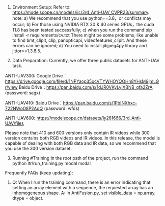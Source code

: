 1. Environment Setup:
Refer to: https://modelscope.cn/models/iic/3rd_Anti-UAV_CVPR23/summary.
note:
a) We recommend that you use python==3.8，or conflicts may occur;
b) For those using NVIDIA RTX 30 & 40 series GPUs，the cuda 11.8 has been tested successfully;
c) when you run the command
pip install -r requirements/cv.txt
There might be some problems, like unable to find bmt_clipit, clip, panopticapi, videofeatures_clipit. And these errors can be ignored;
d) You need to install jibjpeg4py library and jittor==1.3.8.5.

2. Data Preparation:
Currently, we offer three public datasets for ANTI-UAV task.

ANTI-UAV300:
Google Drive：https://drive.google.com/file/d/1NPYaop35ocVTYWHOYQQHn8YHsM9jmLGr/view
Baidu Drive：https://pan.baidu.com/s/1dJR0VKyLyiXBNB_qfa2ZrA (password: sagx)

ANTI-UAV410:
Baidu Drive：https://pan.baidu.com/s/1PbINXhxc-722NWoO8P2AdQ (password: wfds)

ANTI-UAV600:
https://modelscope.cn/datasets/ly261666/3rd_Anti-UAV/files

Please note that 410 and 600 versions only contain IR videos while 300 version contains both RGB videos and IR videos. In this release, the model is capable of dealing with both RGB data and IR data, so we recommend that you use the 300 version dataset.

3. Running
#Training
In the root path of the project, run the command
python ltr/run_training.py modal modal


Frequently FAQs (keep updating):
1. Q: When I run the training command, there is an error indicating that setting an array element with a sequence, the requested array has an inhomogeneous shape.
A: In AntiFusion.py, set visible_data = np.array, dtype = object.
